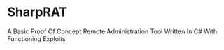 # SharpRAT
A Basic Proof Of Concept Remote Administration Tool Written In C# With Functioning Exploits
